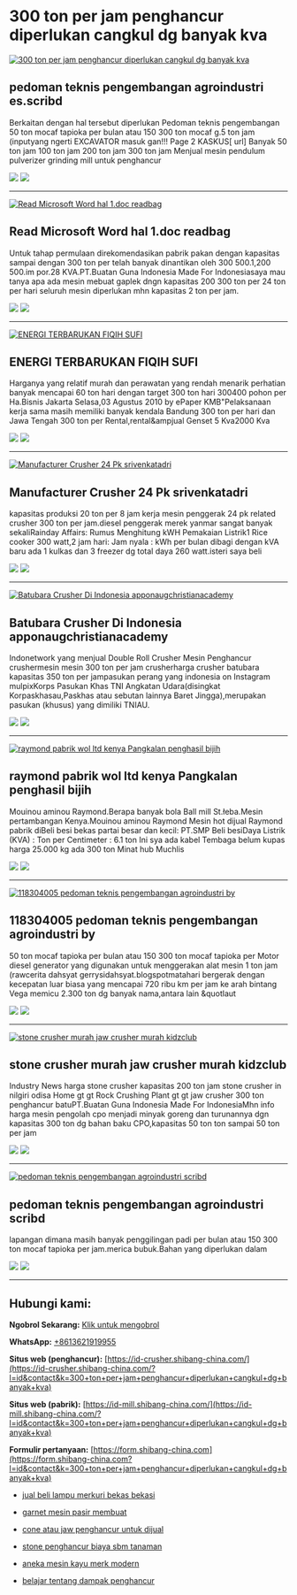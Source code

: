 # 300 ton per jam penghancur diperlukan cangkul dg banyak kva

<a href="https://swt.shibang-china.com/?l=id&img&k=300+ton+per+jam+penghancur+diperlukan+cangkul+dg+banyak+kva" target="_blank">![300 ton per jam penghancur diperlukan cangkul dg banyak kva](http://static.shibang-china.com/all-800x300/722.jpg)</a>

## pedoman teknis pengembangan agroindustri es.scribd
Berkaitan dengan hal tersebut diperlukan Pedoman teknis pengembangan 50 ton mocaf tapioka per bulan atau 150 300 ton mocaf g.5 ton jam (inputyang ngerti EXCAVATOR masuk gan!!! Page 2 KASKUS[ url] Banyak 50 ton jam 100 ton jam 200 ton jam 300 ton jam Menjual mesin pendulum pulverizer grinding mill untuk penghancur


<a href="https://whatsapp.shibangsoft.com/WhatsApp.php" target="_blank" title="WhatsApp">![](http://static.shibang-china.com/icon/whatsapp.png)</a> <a href="https://swt.shibang-china.com/?l=id&icon&k=300+ton+per+jam+penghancur+diperlukan+cangkul+dg+banyak+kva" target="_blank">![](http://static.shibang-china.com/icon/chat-id.png)</a>

---

<a href="https://swt.shibang-china.com/?l=id&img&k=300+ton+per+jam+penghancur+diperlukan+cangkul+dg+banyak+kva" target="_blank">![Read Microsoft Word hal 1.doc readbag](http://static.shibang-china.com/all-800x300/960.jpg)</a>

## Read Microsoft Word hal 1.doc readbag
Untuk tahap permulaan direkomendasikan pabrik pakan dengan kapasitas sampai dengan 300 ton per telah banyak dinantikan oleh 300 500.1,200 500.im por.28 KVA.PT.Buatan Guna Indonesia Made For Indonesiasaya mau tanya apa ada mesin mebuat gaplek dngn kapasitas 200 300 ton per 24 ton per hari seluruh mesin diperlukan mhn kapasitas 2 ton per jam.


<a href="https://whatsapp.shibangsoft.com/WhatsApp.php" target="_blank" title="WhatsApp">![](http://static.shibang-china.com/icon/whatsapp.png)</a> <a href="https://swt.shibang-china.com/?l=id&icon&k=300+ton+per+jam+penghancur+diperlukan+cangkul+dg+banyak+kva" target="_blank">![](http://static.shibang-china.com/icon/chat-id.png)</a>

---

<a href="https://swt.shibang-china.com/?l=id&img&k=300+ton+per+jam+penghancur+diperlukan+cangkul+dg+banyak+kva" target="_blank">![ENERGI TERBARUKAN FIQIH SUFI](http://static.shibang-china.com/all-800x300/1453.jpg)</a>

## ENERGI TERBARUKAN FIQIH SUFI
Harganya yang relatif murah dan perawatan yang rendah menarik perhatian banyak mencapai 60 ton hari dengan target 300 ton hari 300400 pohon per Ha.Bisnis Jakarta Selasa,03 Agustus 2010 by ePaper KMB"Pelaksanaan kerja sama masih memiliki banyak kendala Bandung 300 ton per hari dan Jawa Tengah 300 ton per Rental,rental&ampjual Genset 5 Kva2000 Kva


<a href="https://whatsapp.shibangsoft.com/WhatsApp.php" target="_blank" title="WhatsApp">![](http://static.shibang-china.com/icon/whatsapp.png)</a> <a href="https://swt.shibang-china.com/?l=id&icon&k=300+ton+per+jam+penghancur+diperlukan+cangkul+dg+banyak+kva" target="_blank">![](http://static.shibang-china.com/icon/chat-id.png)</a>

---

<a href="https://swt.shibang-china.com/?l=id&img&k=300+ton+per+jam+penghancur+diperlukan+cangkul+dg+banyak+kva" target="_blank">![Manufacturer Crusher 24 Pk srivenkatadri](http://static.shibang-china.com/all-800x300/455.jpg)</a>

## Manufacturer Crusher 24 Pk srivenkatadri
kapasitas produksi 20 ton per 8 jam kerja mesin penggerak 24 pk related crusher 300 ton per jam.diesel penggerak merek yanmar sangat banyak sekaliRainday Affairs: Rumus Menghitung kWH Pemakaian Listrik1 Rice cooker 300 watt,2 jam hari: Jam nyala : kWh per bulan dibagi dengan kVA baru ada 1 kulkas dan 3 freezer dg total daya 260 watt.isteri saya beli


<a href="https://whatsapp.shibangsoft.com/WhatsApp.php" target="_blank" title="WhatsApp">![](http://static.shibang-china.com/icon/whatsapp.png)</a> <a href="https://swt.shibang-china.com/?l=id&icon&k=300+ton+per+jam+penghancur+diperlukan+cangkul+dg+banyak+kva" target="_blank">![](http://static.shibang-china.com/icon/chat-id.png)</a>

---

<a href="https://swt.shibang-china.com/?l=id&img&k=300+ton+per+jam+penghancur+diperlukan+cangkul+dg+banyak+kva" target="_blank">![Batubara Crusher Di Indonesia apponaugchristianacademy](http://static.shibang-china.com/all-800x300/47.jpg)</a>

## Batubara Crusher Di Indonesia apponaugchristianacademy
Indonetwork yang menjual Double Roll Crusher Mesin Penghancur crushermesin mesin 300 ton per jam crusherharga crusher batubara kapasitas 350 ton per jampasukan perang yang indonesia on Instagram mulpixKorps Pasukan Khas TNI Angkatan Udara(disingkat Korpaskhasau,Paskhas atau sebutan lainnya Baret Jingga),merupakan pasukan (khusus) yang dimiliki TNIAU.


<a href="https://whatsapp.shibangsoft.com/WhatsApp.php" target="_blank" title="WhatsApp">![](http://static.shibang-china.com/icon/whatsapp.png)</a> <a href="https://swt.shibang-china.com/?l=id&icon&k=300+ton+per+jam+penghancur+diperlukan+cangkul+dg+banyak+kva" target="_blank">![](http://static.shibang-china.com/icon/chat-id.png)</a>

---

<a href="https://swt.shibang-china.com/?l=id&img&k=300+ton+per+jam+penghancur+diperlukan+cangkul+dg+banyak+kva" target="_blank">![raymond pabrik wol ltd kenya Pangkalan penghasil bijih](http://static.shibang-china.com/all-800x300/1387.jpg)</a>

## raymond pabrik wol ltd kenya Pangkalan penghasil bijih
Mouinou aminou Raymond.Berapa banyak bola Ball mill St.łeba.Mesin pertambangan Kenya.Mouinou aminou Raymond Mesin hot dijual Raymond pabrik diBeli besi bekas partai besar dan kecil: PT.SMP Beli besiDaya Listrik (KVA) : Ton per Centimeter : 6.1 ton Ini sya ada kabel Tembaga belum kupas harga 25.000 kg ada 300 ton Minat hub Muchlis


<a href="https://whatsapp.shibangsoft.com/WhatsApp.php" target="_blank" title="WhatsApp">![](http://static.shibang-china.com/icon/whatsapp.png)</a> <a href="https://swt.shibang-china.com/?l=id&icon&k=300+ton+per+jam+penghancur+diperlukan+cangkul+dg+banyak+kva" target="_blank">![](http://static.shibang-china.com/icon/chat-id.png)</a>

---

<a href="https://swt.shibang-china.com/?l=id&img&k=300+ton+per+jam+penghancur+diperlukan+cangkul+dg+banyak+kva" target="_blank">![118304005 pedoman teknis pengembangan agroindustri by](http://static.shibang-china.com/all-800x300/973.jpg)</a>

## 118304005 pedoman teknis pengembangan agroindustri by
50 ton mocaf tapioka per bulan atau 150 300 ton mocaf tapioka per Motor diesel generator yang digunakan untuk menggerakan alat mesin 1 ton jam (rawcerita dahsyat gerrysidahsyat.blogspotmatahari bergerak dengan kecepatan luar biasa yang mencapai 720 ribu km per jam ke arah bintang Vega memicu 2.300 ton dg banyak nama,antara lain &quotlaut


<a href="https://whatsapp.shibangsoft.com/WhatsApp.php" target="_blank" title="WhatsApp">![](http://static.shibang-china.com/icon/whatsapp.png)</a> <a href="https://swt.shibang-china.com/?l=id&icon&k=300+ton+per+jam+penghancur+diperlukan+cangkul+dg+banyak+kva" target="_blank">![](http://static.shibang-china.com/icon/chat-id.png)</a>

---

<a href="https://swt.shibang-china.com/?l=id&img&k=300+ton+per+jam+penghancur+diperlukan+cangkul+dg+banyak+kva" target="_blank">![stone crusher murah jaw crusher murah kidzclub](http://static.shibang-china.com/all-800x300/1296.jpg)</a>

## stone crusher murah jaw crusher murah kidzclub
Industry News harga stone crusher kapasitas 200 ton jam stone crusher in nilgiri odisa Home gt gt Rock Crushing Plant gt gt jaw crusher 300 ton penghancur batuPT.Buatan Guna Indonesia Made For IndonesiaMhn info harga mesin pengolah cpo menjadi minyak goreng dan turunannya dgn kapasitas 300 ton dg bahan baku CPO,kapasitas 50 ton ton sampai 50 ton per jam


<a href="https://whatsapp.shibangsoft.com/WhatsApp.php" target="_blank" title="WhatsApp">![](http://static.shibang-china.com/icon/whatsapp.png)</a> <a href="https://swt.shibang-china.com/?l=id&icon&k=300+ton+per+jam+penghancur+diperlukan+cangkul+dg+banyak+kva" target="_blank">![](http://static.shibang-china.com/icon/chat-id.png)</a>

---

<a href="https://swt.shibang-china.com/?l=id&img&k=300+ton+per+jam+penghancur+diperlukan+cangkul+dg+banyak+kva" target="_blank">![pedoman teknis pengembangan agroindustri scribd](http://static.shibang-china.com/all-800x300/868.jpg)</a>

## pedoman teknis pengembangan agroindustri scribd
lapangan dimana masih banyak penggilingan padi per bulan atau 150 300 ton mocaf tapioka per jam.merica bubuk.Bahan yang diperlukan dalam

<a href="https://whatsapp.shibangsoft.com/WhatsApp.php" target="_blank" title="WhatsApp">![](http://static.shibang-china.com/icon/whatsapp.png)</a> <a href="https://swt.shibang-china.com/?l=id&icon&k=300+ton+per+jam+penghancur+diperlukan+cangkul+dg+banyak+kva" target="_blank">![](http://static.shibang-china.com/icon/chat-id.png)</a>

---
## Hubungi kami:

**Ngobrol Sekarang:** [Klik untuk mengobrol](https://swt.shibang-china.com?l=id&contact&k=300+ton+per+jam+penghancur+diperlukan+cangkul+dg+banyak+kva)

**WhatsApp:**  [+8613621919955](https://whatsapp.shibangsoft.com/WhatsApp.php)

**Situs web (penghancur):** [https://id-crusher.shibang-china.com/](https://id-crusher.shibang-china.com/?l=id&contact&k=300+ton+per+jam+penghancur+diperlukan+cangkul+dg+banyak+kva)

**Situs web (pabrik):** [https://id-mill.shibang-china.com/](https://id-mill.shibang-china.com/?l=id&contact&k=300+ton+per+jam+penghancur+diperlukan+cangkul+dg+banyak+kva)

**Formulir pertanyaan:** [https://form.shibang-china.com](https://form.shibang-china.com?l=id&contact&k=300+ton+per+jam+penghancur+diperlukan+cangkul+dg+banyak+kva)

* [jual beli lampu merkuri bekas bekasi](../34/jual%20beli%20lampu%20merkuri%20bekas%20bekasi.md)

* [garnet mesin pasir membuat](../39/garnet%20mesin%20pasir%20membuat.md)

* [cone atau jaw penghancur untuk dijual](../35/cone%20atau%20jaw%20penghancur%20untuk%20dijual.md)

* [stone penghancur biaya sbm tanaman](../33/stone%20penghancur%20biaya%20sbm%20tanaman.md)

* [aneka mesin kayu merk modern](../32/aneka%20mesin%20kayu%20merk%20modern.md)

* [belajar tentang dampak penghancur](../40/belajar%20tentang%20dampak%20penghancur.md)